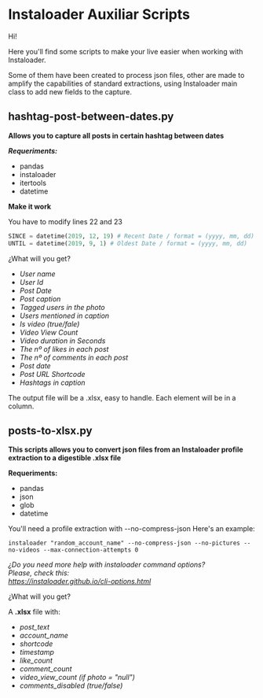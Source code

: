 # Instaloader Auxiliar Scripts

Hi!

Here you'll find some scripts to make your live easier when working with Instaloader. 

Some of them have been created to process json files, other are made to amplify the capabilities of standard extractions, using Instaloader main class to add new fields to the capture.

## hashtag-post-between-dates.py

**Allows you to capture all posts in certain hashtag between dates**

***Requeriments:***
+ pandas
+ instaloader
+ itertools
+ datetime

**Make it work**

You have to modify lines 22 and 23

```python
SINCE = datetime(2019, 12, 19) # Recent Date / format = (yyyy, mm, dd)
UNTIL = datetime(2019, 9, 1) # Oldest Date / format = (yyyy, mm, dd)
```

¿What will you get? 

- *User name*
- *User Id*
- *Post Date*
- *Post caption*
- *Tagged users in the photo*
- *Users mentioned in caption*
- *Is video (true/fale)*
- *Video View Count*
- *Video duration in Seconds*
- *The nº of likes in each post*
- *The nº of comments in each post*
- *Post date*
- *Post URL Shortcode*
- *Hashtags in caption*

The output file will be a .xlsx, easy to handle. Each element will be in a column. 

## posts-to-xlsx.py

**This scripts allows you to convert json files from an Instaloader profile extraction to a digestible .xlsx file**

**Requeriments:**
+ pandas
+ json
+ glob
+ datetime

You'll need a profile extraction with --no-compress-json
Here's an example:

```
instaloader "random_account_name" --no-compress-json --no-pictures --no-videos --max-connection-attempts 0
```

*¿Do you need more help with instaloader command options?*<br />
*Please, check this:*<br />
*https://instaloader.github.io/cli-options.html*

¿What will you get?

A **.xlsx** file with:

- *post_text*
- *account_name*
- *shortcode*
- *timestamp*
- *like_count*
- *comment_count*
- *video_view_count (if photo = "null")*
- *comments_disabled (true/false)*
